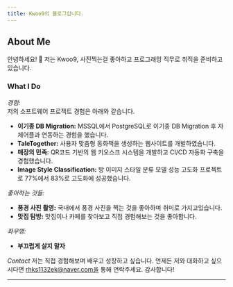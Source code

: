 ```yaml
---
title: Kwoo9의 블로그입니다.
---
```


## About Me

안녕하세요! 👋 저는 Kwoo9, 사진찍는걸 좋아하고 프로그래밍 직무로 취직을 준비하고 있습니다.

### What I Do

*경험:*  
저의 소프트웨어 프로젝트 경험은 아래와 같습니다.
- **이기종 DB Migration:** MSSQL에서 PostgreSQL로 이기종 DB Migration 후 자체어플과 연동하는 경험을 했습니다.
- **TaleTogether:** 사용자 맞춤형 동화책을 생성하는 웹사이트를 개발하였습니다.
- **매장의 민족:** QR코드 기반의 웹 키오스크 시스템을 개발하고 CI/CD 자동화 구축을 경험했습니다.
- **Image Style Classification:** 방 이미지 스타일 분류 모델 성능 고도화 프로젝트로 77%에서 83%로 고도화에 성공했습니다.

*좋아하는 것들:*
- **풍경 사진 촬영:** 국내에서 풍경 사진을 찍는 것을 좋아하며 취미로 가지고있습니다.
- **맛집 탐방:** 맛집이나 카페를 찾아보고 직접 경험해보는 것을 좋아합니다.

*좌우명:*
- **부끄럽게 살지 말자**

*Contact*
저는 직접 경험해보며 배우고 성장하고 싶습니다.
언제든 저와 대화하고 싶으시다면 rhks1132ek@naver.com을 통해 연락주세요.
감사합니다!

---
